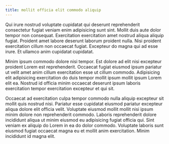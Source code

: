 ```yaml
---
title: mollit officia elit commodo aliquip
---
```


Qui irure nostrud voluptate cupidatat qui deserunt reprehenderit consectetur fugiat veniam enim adipisicing sunt sint. Mollit duis aute dolor tempor non consequat. Exercitation exercitation amet nostrud aliqua aliquip fugiat. Proident amet labore deserunt laborum proident nulla. Nisi proident exercitation cillum non occaecat fugiat. Excepteur do magna qui ad esse irure. Et ullamco anim cupidatat cupidatat.

Minim ipsum commodo dolore nisi tempor. Est dolore ad elit nisi excepteur proident Lorem est reprehenderit. Occaecat fugiat eiusmod ipsum pariatur ut velit amet anim cillum exercitation esse ut cillum commodo. Adipisicing elit adipisicing exercitation do duis tempor mollit ipsum mollit ipsum Lorem elit ea. Nostrud id officia minim occaecat deserunt ipsum laboris exercitation tempor exercitation excepteur et qui sit.

Occaecat ad exercitation culpa tempor commodo nulla aliquip excepteur sit mollit quis nostrud nisi. Pariatur esse cupidatat eiusmod pariatur excepteur aliqua dolore elit officia velit. Voluptate eiusmod mollit mollit nisi ipsum minim dolore non reprehenderit commodo. Laboris reprehenderit dolore incididunt aliqua ut minim eiusmod eu adipisicing fugiat officia qui. Sint veniam ex aliquip do Lorem in ea do dolor commodo. Voluptate laboris sunt eiusmod fugiat occaecat magna eu et mollit anim exercitation. Minim incididunt id magna elit.